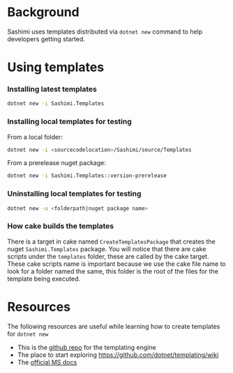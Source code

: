 # Background

Sashimi uses templates distributed via `dotnet new` command to help developers getting started.



# Using templates

### Installing latest templates

```bash
dotnet new -i Sashimi.Templates
```

### Installing local templates for testing

From a local folder:
```bash
dotnet new -i <sourcecodelocation>/Sashimi/source/Templates
```
From a prerelease nuget package:
```bash
dotnet new -i Sashimi.Templates::version-prerelease
```

### Uninstalling local templates for testing

```bash
dotnet new -u <folderpath|nuget package name>
```

### How cake builds the templates
There is a target in cake named `CreateTemplatesPackage` that creates the nuget `Sashimi.Templates` package.
You will notice that there are cake scripts under the `templates` folder, these are called by the cake target.
These cake scripts name is important because we use the cake file name to look for a folder named the same, this folder is the root of the files for the template being executed.

# Resources

The following resources are useful while learning how to create templates for `dotnet new`

- This is the [github repo](https://github.com/dotnet/templating) for the templating engine
- The place to start exploring https://github.com/dotnet/templating/wiki
- The [official MS docs](https://docs.microsoft.com/en-us/dotnet/core/tools/custom-templates)




